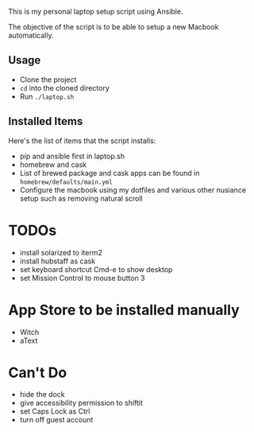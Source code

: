 This is my personal laptop setup script using Ansible.

The objective of the script is to be able to setup a new Macbook automatically.

## Usage
- Clone the project
- `cd` into the cloned directory
- Run `./laptop.sh`

## Installed Items
Here's the list of items that the script installs:
- pip and ansible first in laptop.sh
- homebrew and cask
- List of brewed package and cask apps can be found in `homebrew/defaults/main.yml`
- Configure the macbook using my dotfiles and various other nusiance setup such as removing natural scroll

# TODOs
- install solarized to iterm2
- install hubstaff as cask
- set keyboard shortcut Cmd-e to show desktop
- set Mission Control to mouse button 3

# App Store to be installed manually
- Witch
- aText

# Can't Do
- hide the dock
- give accessibility permission to shiftit
- set Caps Lock as Ctrl
- turn off guest account
